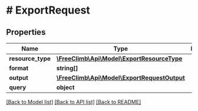 # # ExportRequest

## Properties

Name | Type | Description | Notes
------------ | ------------- | ------------- | -------------
**resource_type** | [**\FreeClimb\Api\Model\ExportResourceType**](ExportResourceType.md) |  |
**format** | **string[]** |  | [optional]
**output** | [**\FreeClimb\Api\Model\ExportRequestOutput**](ExportRequestOutput.md) |  |
**query** | **object** |  | [optional]

[[Back to Model list]](../../README.md#models) [[Back to API list]](../../README.md#endpoints) [[Back to README]](../../README.md)
